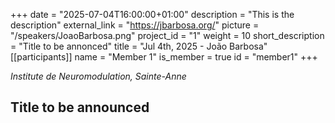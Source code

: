 +++
date = "2025-07-04T16:00:00+01:00"
description = "This is the description"
external_link = "https://jbarbosa.org/"
picture = "/speakers/JoaoBarbosa.png"
project_id = "1"
weight = 10
short_description = "Title to be annonced"
title = "Jul 4th, 2025 - João Barbosa"
[[participants]]
    name = "Member 1"
    is_member = true
    id = "member1"
+++

_Institute de Neuromodulation, Sainte-Anne_

## Title to be announced


